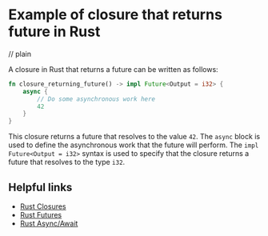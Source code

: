# Example of closure that returns future in Rust
// plain

A closure in Rust that returns a future can be written as follows:
```rust
fn closure_returning_future() -> impl Future<Output = i32> {
    async {
        // Do some asynchronous work here
        42
    }
}
```
This closure returns a future that resolves to the value `42`. The `async` block is used to define the asynchronous work that the future will perform. The `impl Future<Output = i32>` syntax is used to specify that the closure returns a future that resolves to the type `i32`.

## Helpful links
- [Rust Closures](https://doc.rust-lang.org/book/ch13-01-closures.html)
- [Rust Futures](https://rust-lang.github.io/async-book/01_getting_started/02_why_futures.html)
- [Rust Async/Await](https://doc.rust-lang.org/book/ch13-02-async-await.html)